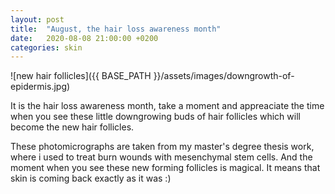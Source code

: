 ```yaml
---
layout: post
title:  "August, the hair loss awareness month"
date:   2020-08-08 21:00:00 +0200
categories: skin
---
```


![new hair follicles]({{ BASE_PATH }}/assets/images/downgrowth-of-epidermis.jpg)

It is the hair loss awareness month, take a moment and appreaciate the time when you see these little downgrowing buds of hair follicles which will become the new hair follicles. 

These photomicrographs are taken from my master's degree thesis work, where i used to treat burn wounds with mesenchymal stem cells. And the moment when you see these new forming follicles is magical. It means that skin is coming back exactly as it was :)
